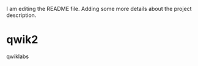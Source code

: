 I am editing the README file. Adding some more details about the project description.

# qwik2
qwiklabs
